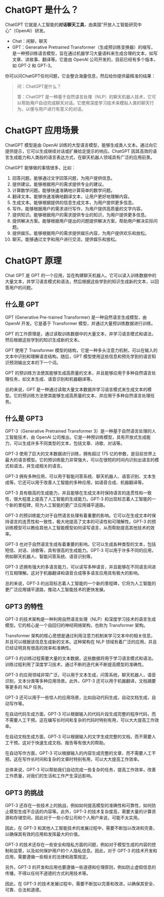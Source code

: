 # ChatGPT 是什么？

ChatGPT 它就是人工智能的**对话聊天工具**，由美国“开放人工智能研究中心”（OpenAI）研发。

- Chat：闲聊，聊天
- GPT：Generative Pretrained Transformer（生成预训练变换器）的缩写，是一种预训练语言模型，旨在通过机器学习大量语料来生成合理的文本，如写文章、讲故事、翻译等。它是由 OpenAI 公司开发的，目前已经有多个版本，如 GPT-2 和 GPT-3。

你可以问ChatGPT任何问题，它会整合海量信息，然后给你提供最精准的结果：

>问：ChatGPT是什么？
>
>答：ChatGPT 是一种基于自然语言处理（NLP）的聊天机器人技术，它可以帮助用户自动完成聊天对话。它使用深度学习技术来模拟人类的聊天行为，以便与用户进行有意义的对话。

# ChatGPT 应用场景

ChatGPT 模型是由 OpenAI 训练的大型语言模型，能够生成类人文本。通过向它提供提示，它可以生成继续对话或扩展给定提示的响应。ChatGPT 因其高效的语言生成能力和人类般的语言表达方式，在聊天机器人领域具有广泛的应用前景。

ChatGPT 能够做的事情很多，比如：

1. 回答问题。能够通过文字回答问题，为用户提供信息。
2. 提供建议。能够根据用户的需求提供专业的建议。
3. 计算数学问题。能够快速准确地计算简单的数学问题。
4. 翻译文本。能够快速准确地翻译文本，让用户更好地理解内容。
5. 生成文本。能够根据提供的信息生成文本，为用户提供更多信息。
6. 写作。能够根据用户的需求进行写作，为用户提供高质量的文字内容。
7. 提供知识。能够根据用户的需求提供专业的知识，为用户提供更多信息。
8. 提供解决方案。能够根据用户提出的问题提供解决方案，帮助用户解决实际问题。
9. 提供娱乐。能够根据用户的需求提供娱乐内容，为用户提供欢乐和放松。
10. 聊天。能够通过文字和用户进行交流，提供娱乐和放松。

# ChatGPT 原理

Chat GPT 是 GPT 的一个应用，旨在构建聊天机器人。它可以读入训练数据中的大量文本，并学习语言模式和语法，然后根据这些学到的知识生成新的文本，以回答用户的问题。

## 什么是 GPT

GPT (Generative Pre-trained Transformer) 是一种自然语言生成模型，由 OpenAI 开发。它是基于 Transformer 模型，并通过大量预训练数据进行训练。

GPT 的工作原理是，通过读取训练数据中的大量文本，并学习语言模式和语法，然后根据这些学到的知识生成新的文本。

GPT 使用了 Transformer 模型的结构，它是一种多头注意力机制，可以在输入的文本中识别和理解语言结构。随后，GPT 模型使用这些信息和预先学到的语言知识预测输出文本的下一个词。

GPT 的预训练方法使其能够生成高质量的文本，并且能够应用于多种自然语言处理任务，如文本生成、语音识别和机器翻译等。

总的来说，GPT 是一种通过读取大量文本数据并学习语言模式来生成文本的模型。它的预训练方法使其能够生成高质量的文本，并应用于多种自然语言处理任务。

## 什么是 GPT3

GPT-3（Generative Pretrained Transformer 3）是一种基于自然语言处理的人工智能技术，由 OpenAI 公司推出。它是一种预训练模型，具有开放式生成能力，可以生成许多不同类型的文本，包括文章、诗歌、对话等。

GPT-3 使用了巨大的文本数据进行训练，拥有超过 175 亿的参数，是目前世界上最大的语言模型。它的预训练能力非常强大，可以在很短的时间内识别出语言的模式和语法，并生成相关的语言。

GPT-3 拥有多种应用，可以用于智能问答系统、聊天机器人、语音识别、文本生成等。它还可以用于改善人工智能的多种应用，如语音合成、机器翻译等。

GPT-3 具有极高的生成能力，并且能够在生成文本时保持语言的连贯性和一致性，很大程度上提高了人工智能的生成能力。GPT-3 的出现标志着人工智能的一个新的里程碑，将为人工智能的更广泛应用铺平道路。

GPT-3 的预训练能力对于自然语言处理有着重要的影响。它可以在生成文本时保持语言的连贯性和一致性，极大地提高了文本的可读性和可理解性。GPT-3 的预训练模型可以教给其他人工智能模型如何读写语言，从而帮助提高其他技术的效率。

GPT-3 也对于自然语言生成有着重要的影响。它可以生成各种类型的文本，包括短信、对话、诗歌等，具有很高的生成能力。GPT-3 可以用于许多不同的应用，例如聊天机器人、智能问答系统、语音识别等。

GPT-3 还拥有强大的多语言能力，可以读写多种语言，并且能够在不同语言间进行互相理解。这对于机器翻译和语音合成等多语言应用具有极大的影响。

总的来说，GPT-3 的出现标志着人工智能的一个新的里程碑，它将为人工智能的更广泛应用铺平道路，推动人工智能技术的更快发展。

## GPT3 的特性

GPT-3 的技术架构是一种利用自然语言处理（NLP）和深度学习技术的语言生成模型。它的核心是一个自回归的神经网络架构，也称为 Transformer 架构。

Transformer 架构的核心思想是通过利用注意力机制来学习文本中的相关信息，并且可以根据该信息生成新的文本。这种架构在 NLP 领域有着广泛的应用，并且已经证明具有很高的效率和准确性。

GPT-3 的训练过程需要大量的文本数据，这些数据将用于学习语言模式和语法。训练过程利用了深度学习技术，通过不断的迭代来不断提高模型的准确性。

GPT-3 的应用领域非常广泛，可以用于文本生成，问答系统，聊天机器人，语音识别，文本分类等多种应用场景。此外，GPT-3 还可以用于机器翻译，文档摘要等更多的 NLP 任务。

GPT-3 还可以用于一些惊人的应用场景，比如自动代码生成，自动文档生成，自动写作等。

在自动代码生成方面，GPT-3 可以根据输入的代码片段生成完整的程序代码，而不需要人工干预。这在编写长时间和复杂的代码时特别有用，可以大大提高工作效率。

在自动文档生成方面，GPT-3 可以根据输入的文字生成完整的文档，而不需要人工干预。这对于快速生成文档、报告等有很大的帮助。

在自动写作方面，GPT-3 可以根据输入的内容生成完整的文章，而不需要人工干预。这在写作长时间和复杂的文章时特别有用，可以大大提高工作效率。

总体来说，GPT-3 可以帮助我们自动完成一些复杂的任务，提高工作效率，改善工作质量，对我们的生活和工作产生深远影响。

## GPT3 的挑战

GPT-3 还存在一些技术上的挑战，例如如何提高模型的准确性和可靠性，如何防止模型生成不合适的内容等。此外，GPT-3 的技术复杂度高，需要大量的计算资源和存储空间，因此对于一些小型公司和个人用户来说，可能不太实用。

因此，在 GPT-3 和其他人工智能技术的发展过程中，需要不断加以改进和完善，以确保其有效的应用和发挥最大的价值。

GPT-3 的技术还存在一些安全和隐私方面的问题，例如对于模型生成的内容的控制和监管，以及如何保护用户的个人隐私信息。因此，对于 GPT-3 的技术开发和应用，需要遵循一些相关的法律和政策规定。

另外，GPT-3 的开发和应用也要遵循一些道德和伦理原则，例如防止虚假信息的传播，不得以任何不道德的方式利用技术等。

因此，在 GPT-3 的技术发展过程中，需要不断加以完善和改进，以确保其安全、可靠、合法和道德。